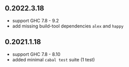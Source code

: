 ## 0.2022.3.18

- support GHC 7.8 - 9.2
- add missing build-tool dependencies `alex` and `happy`

## 0.2021.1.18

- support GHC 7.8 - 8.10
- added minimal `cabal test` suite (1 test)
